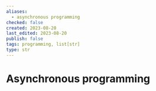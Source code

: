 ```yaml
---
aliases:
  - asynchronous programming
checked: false
created: 2023-08-20
last_edited: 2023-08-20
publish: false
tags: programming, list[str]
type: str
---
```

# Asynchronous programming
